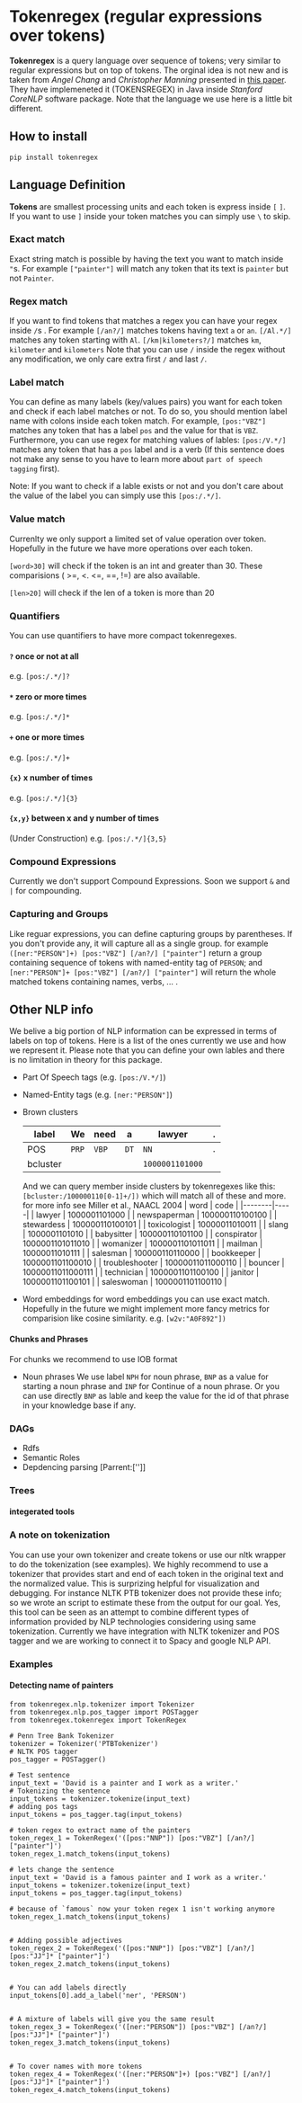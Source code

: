# Tokenregex (regular expressions over tokens)
**Tokenregex** is a query language over sequence of tokens; very similar to regular expressions but on top of tokens. The orginal idea is not new and is taken from *Angel Chang* and *Christopher Manning* presented in [this paper](http://nlp.stanford.edu/pubs/tokensregex-tr-2014.pdf). They have implemeneted it (TOKENSREGEX) in Java inside *Stanford CoreNLP* software package. Note that the language we use here is a little bit different.

## How to install 
```
pip install tokenregex
```

## Language Definition
**Tokens** are smallest processing units and each token is express inside `[` `]`. If you want to use `]` inside your token matches you can simply use `\` to skip.

### Exact match
Exact string match is possible by having the text you want to match inside `"`s.
For example `["painter"]` will match any token that its text is `painter` but not `Painter`.

### Regex match 
If you want to find tokens that matches a regex you can have your regex inside `/`s . 
For example `[/an?/]` matches tokens having text `a` or `an`. 
`[/Al.*/]` matches any token starting with `Al`.
`[/km|kilometers?/]` matches `km`, `kilometer` and `kilometers`
Note that you can use `/` inside the regex without any modification, we only care extra first `/` and last `/`. 

### Label match
You can define as many labels (key/values pairs) you want for each token and check if each label matches or not. 
To do so, you should mention label name with colons inside each token match.
For example, `[pos:"VBZ"]` matches any token that has a label `pos` and the value for that is `VBZ`.
Furthermore, you can use regex for matching values of lables:
`[pos:/V.*/]` matches any token that has a `pos` label and is a verb (If this sentence does not make any sense to you have to learn more about `part of speech tagging` first).

Note: If you want to check if a lable exists or not and you don't care about the value of the label you can simply use this `[pos:/.*/]`.

### Value match
Currenlty we only support a limited set of value operation over token. Hopefully in the future we have more operations over each token. 

`[word>30]` will check if the token is an int and greater than 30.
These comparisions ( >=, <. <=, ==, !=) are also available.

`[len>20]` will check if the len of a token is more than 20

### Quantifiers
You can use quantifiers to have more compact tokenregexes.

#### `?` once or not at all
e.g. `[pos:/.*/]?`

#### `*` zero or more times
e.g. `[pos:/.*/]*`

#### `+` one or more times
e.g. `[pos:/.*/]+`

#### `{x}` x number of times
e.g. `[pos:/.*/]{3}`

#### `{x,y}` between x and y number of times
(Under Construction)
e.g. `[pos:/.*/]{3,5}`

### Compound Expressions
Currently we don't support Compound Expressions. Soon we support `&` and `|` for compounding.

### Capturing and Groups
Like reguar expressions, you can define capturing groups by parentheses. If you don't provide any, it will capture all as a single group.
for example `([ner:"PERSON"]+) [pos:"VBZ"] [/an?/] ["painter"]` return a group containing sequence of tokens with named-entity tag of `PERSON`; and `[ner:"PERSON"]+ [pos:"VBZ"] [/an?/] ["painter"]` will return the whole matched tokens containing names, verbs, ... .

## Other NLP info
We belive a big portion of NLP information can be expressed in terms of labels on top of tokens. Here is a list of the ones currently we use and how we represent it. Please note that you can define your own lables and there is no limitation in theory for this package.
- Part Of Speech tags (e.g. `[pos:/V.*/]`)

- Named-Entity tags (e.g. `[ner:"PERSON"]`)

- Brown clusters

    | label | We | need | a | lawyer | . |
    |----|----|----|----|----|----|
    | POS | `PRP` | `VBP` | `DT` | `NN` | `.` |
    | bcluster| | | |`1000001101000` | 
    
    And we can query member inside clusters by tokenregexes like this:
  `[bcluster:/100000110[0-1]+/])`
   which will match all of these and more. for more info see Miller et al., NAACL 2004
    | word | code |
    |--------|-----|
    | lawyer | 1000001101000 |
    | newspaperman | 100000110100100 |
    | stewardess | 100000110100101 |
    | toxicologist | 10000011010011 |
    | slang | 1000001101010 |
    | babysitter | 100000110101100 |
    | conspirator | 1000001101011010 |
    | womanizer | 1000001101011011 |
    | mailman | 10000011010111 |
    | salesman | 100000110110000 |
    | bookkeeper | 1000001101100010 |
    | troubleshooter | 10000011011000110 |
    | bouncer | 10000011011000111 |
    | technician | 1000001101100100 |
    | janitor | 1000001101100101 |
    | saleswoman | 1000001101100110 |

- Word embeddings
  for word embeddings you can use exact match. Hopefully in the future we might implement more fancy metrics for comparision like cosine similarity. 
  e.g. `[w2v:"A0F892"])`

#### Chunks and Phrases
  For chunks we recommend to use IOB format

- Noun phrases 
  We use label `NPH` for noun phrase, `BNP` as a value for starting a noun phrase and `INP` for Continue of a noun phrase. Or you can use directly `BNP` as lable and keep the value for the id of that phrase in your knowledge base if any.

### DAGs
- Rdfs 
- Semantic Roles
- Depdencing parsing
  [Parrent:['']]

### Trees 


#### integerated tools

### A note on tokenization 

You can use your own tokenizer and create tokens or use our nltk wrapper to do the tokenization (see examples).
We highly recommend to use a tokenizer that provides start and end of each token in the original text and the normalized value. This is surprizing helpful for visualization and debugging. For instance NLTK PTB tokenizer does not provide these info; so we wrote an script to estimate these from the output for our goal.
Yes, this tool can be seen as an attempt to combine different types of information provided by NLP technologies considering using same tokenization. Currently we have integration with NLTK tokenizer and POS tagger and we are working to connect it to Spacy and google NLP API.

### Examples 

#### Detecting name of painters
```
from tokenregex.nlp.tokenizer import Tokenizer
from tokenregex.nlp.pos_tagger import POSTagger
from tokenregex.tokenregex import TokenRegex

# Penn Tree Bank Tokenizer
tokenizer = Tokenizer('PTBTokenizer')
# NLTK POS tagger
pos_tagger = POSTagger()

# Test sentence
input_text = 'David is a painter and I work as a writer.'
# Tokenizing the sentence
input_tokens = tokenizer.tokenize(input_text)
# adding pos tags
input_tokens = pos_tagger.tag(input_tokens)

# token regex to extract name of the painters
token_regex_1 = TokenRegex('([pos:"NNP"]) [pos:"VBZ"] [/an?/] ["painter"]')
token_regex_1.match_tokens(input_tokens)

# lets change the sentence
input_text = 'David is a famous painter and I work as a writer.'
input_tokens = tokenizer.tokenize(input_text)
input_tokens = pos_tagger.tag(input_tokens)

# because of `famous` now your token regex 1 isn't working anymore
token_regex_1.match_tokens(input_tokens)


# Adding possible adjectives
token_regex_2 = TokenRegex('([pos:"NNP"]) [pos:"VBZ"] [/an?/] [pos:"JJ"]* ["painter"]')
token_regex_2.match_tokens(input_tokens)


# You can add labels directly
input_tokens[0].add_a_label('ner', 'PERSON')


# A mixture of labels will give you the same result
token_regex_3 = TokenRegex('([ner:"PERSON"]) [pos:"VBZ"] [/an?/] [pos:"JJ"]* ["painter"]')
token_regex_3.match_tokens(input_tokens)


# To cover names with more tokens
token_regex_4 = TokenRegex('([ner:"PERSON"]+) [pos:"VBZ"] [/an?/] [pos:"JJ"]* ["painter"]')
token_regex_4.match_tokens(input_tokens)
    
```
